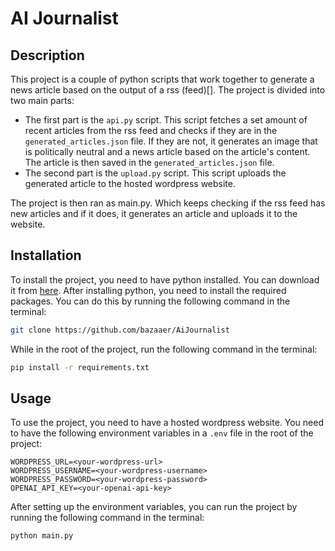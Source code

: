 # AI Journalist

## Description

This project is a couple of python scripts that work together to generate a news article based on the output of a rss (feed)[]. The project is divided into two main parts:

- The first part is the `api.py` script. This script fetches a set amount of recent articles from the rss feed and checks if they are in the `generated_articles.json` file. If they are not, it generates an image that is politically neutral and a news article based on the article's content. The article is then saved in the `generated_articles.json` file.
- The second part is the `upload.py` script. This script uploads the generated article to the hosted wordpress website.

The project is then ran as main.py. Which keeps checking if the rss feed has new articles and if it does, it generates an article and uploads it to the website.

## Installation

To install the project, you need to have python installed. You can download it from [here](https://www.python.org/downloads/). After installing python, you need to install the required packages. You can do this by running the following command in the terminal:

```bash
git clone https://github.com/bazaaer/AiJournalist
```

While in the root of the project, run the following command in the terminal:

```bash
pip install -r requirements.txt
```

## Usage

To use the project, you need to have a hosted wordpress website. You need to have the following environment variables in a `.env` file in the root of the project:

```env
WORDPRESS_URL=<your-wordpress-url>
WORDPRESS_USERNAME=<your-wordpress-username>
WORDPRESS_PASSWORD=<your-wordpress-password>
OPENAI_API_KEY=<your-openai-api-key>
```

After setting up the environment variables, you can run the project by running the following command in the terminal:

```bash
python main.py
```
